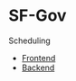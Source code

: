 # SF-Gov
Scheduling 

* [Frontend][]
* [Backend][]




[Frontend]: https://github.com/SF-Gov/Front-End-Web
[Backend]: https://github.com/SF-Gov/Back-End

